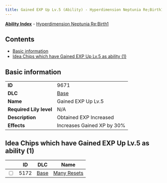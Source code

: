 ```yaml
---
title: Gained EXP Up Lv.5 (Ability) - Hyperdimension Neptunia Re;Birth1
---
```


[**Ability Index**](/neptunia/rb1/ability/index.html) - [Hyperdimension Neptunia Re;Birth1](/neptunia/rb1)

## Contents

- [Basic information](#basic-information)
- [Idea Chips which have Gained EXP Up Lv.5 as ability (1)](#idea-chips-which-have-gained-exp-up-lv5-as-ability-1)

## Basic information

|   |   |
| -- | -- |
| **ID** | 9671
**DLC** | [Base](/neptunia/rb1/dlc/1-base.html)
**Name** | Gained EXP Up Lv.5
**Required Lily level** | N/A
**Description** | Obtained EXP Increased
**Effects** | Increases Gained XP by 30% |


## Idea Chips which have Gained EXP Up Lv.5 as ability (1)

|    | ID | DLC | Name |
| -- | -- | --- | ---- |
| <input type="checkbox" id="rb1-item-1-5172" class="trackbox" /> | 5172 | [Base](/neptunia/rb1/dlc/1-base.html) | [Many Resets](/neptunia/rb1/item/1-5172-many-resets.html) |
